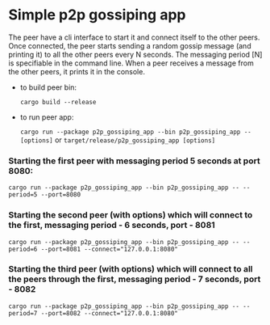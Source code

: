 # Simple p2p gossiping app

The peer have a cli interface to start it and connect itself to the other peers. 
Once connected, the peer starts sending a random gossip message (and printing it) to all the other peers every N seconds. 
The messaging period [N] is specifiable in the command line. 
When a peer receives a message from the other peers, it prints it in the console.

* to build peer bin:

   `cargo build --release`

* to run peer app:

  `cargo run --package p2p_gossiping_app --bin p2p_gossiping_app -- [options]` or `target/release/p2p_gossiping_app [options]`

### Starting the first peer with messaging period 5 seconds at port 8080:

`cargo run --package p2p_gossiping_app --bin p2p_gossiping_app -- --period=5 --port=8080`

### Starting the second peer (with options) which will connect to the first, messaging period - 6 seconds, port - 8081

`cargo run --package p2p_gossiping_app --bin p2p_gossiping_app -- --period=6 --port=8081 --connect="127.0.0.1:8080"`

### Starting the third peer (with options) which will connect to all the peers through the first, messaging period - 7 seconds, port - 8082

`cargo run --package p2p_gossiping_app --bin p2p_gossiping_app -- --period=7 --port=8082 --connect="127.0.0.1:8080"`
